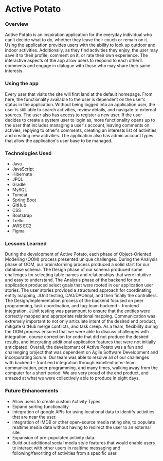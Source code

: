 # Active Potato

### Overview
Active Potato is an inspiration application for the everyday individual who can’t decide what to do, whether they leave their couch or remain on it. Using the application provides users with the ability to look up outdoor and indoor activities. Additionally, as they find activities they enjoy, the user may save it to their profile, comment on it, or rate their own experience. The interactive aspects of the app allow users to respond to each other’s comments and engage in dialogue with those who may share their same interests.

### Using the app
Every user that visits the site will first land at the default homepage. From here, the functionality available to the user is dependent on the user's status in the application. Without being logged into an application user, the user is still able to search activities, review details, and navigate to external sources. The user also has access to register a new user. If the user decides to create a system user to login as, more functionality opens up to the user that includes managing a user's account, leaving comments on activies, replying to other's comments, creating an interests list of activities, and creating new activities. The application also has admin account types that allow the application's user base to be managed.

### Technologies Used
* Java
* JavaScript
* Hibernate
* JPQL
* Gradle
* MySQL
* Tomcat
* Spring Boot
* GitHub
* CSS
* Bootstrap
* Trello
* AWS EC2
* Figma

### Lessons Learned
During the development of Active Potato, each phase of Object-Oriented Modelling (OOM) process presented unique challenges.
During the Analysis phase of OOM, our brainstorming process produced a solid start for our database schema. 
The Design phase of our schema produced some challenges for selecting table names and relationships that were intuitive and easy to understand. 
The Analysis phase of the backend for our application produced select goals that were rooted in our application user stories. The user stories provided a structured approach for coordinating entity mapping, JUnit testing, DAO/DAOImpl, and then finally the controllers.
The Design/Implementation process of the backend focused on peer programming, task coordination, and tag-team backend – frontend integration. JUnit testing was paramount to ensure that the entities were correctly mapped and appropriate relational mapping. 
Communication was extremely important to not only articulate intent of the desired end product, mitigate GitHub merge conflicts, and task creep.
As a team, flexibility during the OOM process ensured that we were able to discuss challenges with integration, course correction for code that did not produce the desired results, and integrating additional application features that were not initially anticipated.
Overall, the development of Active Potato was a fun and challenging project that was dependent on Agile Software Development and incorporating Scrum. Our team was able to resolve all of our challenges with backend – front end integration through excellent inter-team communication, peer programming, and many times, walking away from the computer for a short period.
We are very proud of the end product, and amazed at what we were collectively able to produce in eight days.

### Future Enhancements
* Allow users to create custom Activity Types
* Expand sorting functionality
* Integration of google APIs for using locational data to identify activities that are near the user.
* Integration of IMDB or other open-source media rating site, to populate realtime media data without having to redirect the user to an external site.
* Expansion of pre-populated activity data.
* Build out additional social media style features that would enable users to interact with other users in realtime messaging and following/favoriting of activities from a specific user.
